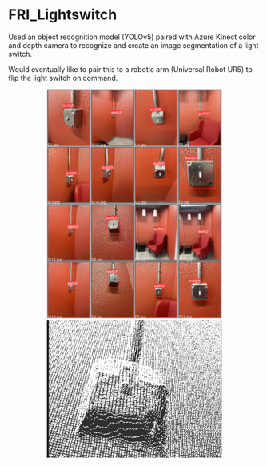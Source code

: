 # FRI_Lightswitch

Used an object recognition model (YOLOv5) paired with Azure Kinect color and depth camera to recognize and create an image segmentation of a light switch. 

Would eventually like to pair this to a robotic arm (Universal Robot UR5) to flip the light switch on command. 

<p align="center">
  <img src="images/val_batch0_labels.jpeg" width="350" title="batch labels">
  <img src="images/point-cloud.png" width="350" alt="point cloud">
</p>
